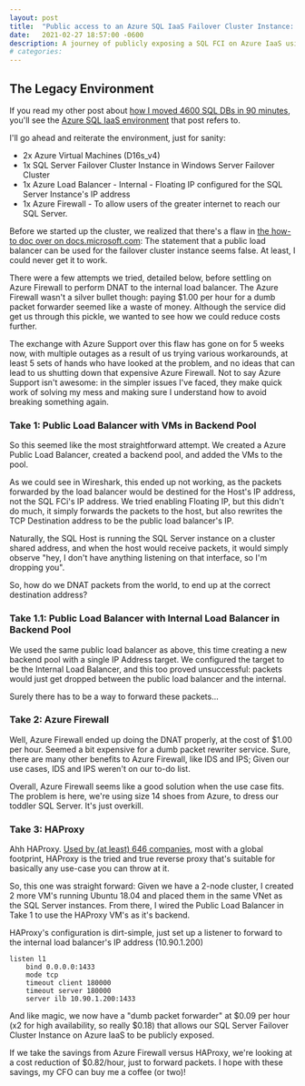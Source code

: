 ```yaml
---
layout: post
title:  "Public access to an Azure SQL IaaS Failover Cluster Instance: HAProxy to the rescue!"
date:   2021-02-27 18:57:00 -0600
description: A journey of publicly exposing a SQL FCI on Azure IaaS using Azure Load Balancer, Azure Firewall, and HAProxy
# categories: 
---
```


## The Legacy Environment

If you read my other post about [how I moved 4600 SQL DBs in 90 minutes](https://schittko.me/2021/02/04/SQL-Server-4600-DBs/), you'll see the [Azure SQL IaaS environment](https://schittko.me/2021/02/04/SQL-Server-4600-DBs/#the-iaas-environment) that post refers to.  

I'll go ahead and reiterate the environment, just for sanity:

* 2x Azure Virtual Machines (D16s_v4)
* 1x SQL Server Failover Cluster Instance in Windows Server Failover Cluster
* 1x Azure Load Balancer - Internal - Floating IP configured for the SQL Server Instance's IP address
* 1x Azure Firewall - To allow users of the greater internet to reach our SQL Server.

Before we started up the cluster, we realized that there's a flaw in [the how-to doc over on docs.microsoft.com](https://docs.microsoft.com/en-us/azure/azure-sql/virtual-machines/windows/failover-cluster-instance-vnn-azure-load-balancer-configure): The statement that a public load balancer can be used for the failover cluster instance seems false.  At least, I could never get it to work.  

There were a few attempts we tried, detailed below, before settling on Azure Firewall to perform DNAT to the internal load balancer.  The Azure Firewall wasn't a silver bullet though: paying $1.00 per hour for a dumb packet forwarder seemed like a waste of money.  Although the service did get us through this pickle, we wanted to see how we could reduce costs further.

The exchange with Azure Support over this flaw has gone on for 5 weeks now, with multiple outages as a result of us trying various workarounds, at least 5 sets of hands who have looked at the problem, and no ideas that can lead to us shutting down that expensive Azure Firewall.  Not to say Azure Support isn't awesome: in the simpler issues I've faced, they make quick work of solving my mess and making sure I understand how to avoid breaking something again.

### Take 1: Public Load Balancer with VMs in Backend Pool

So this seemed like the most straightforward attempt.  We created a Azure Public Load Balancer, created a backend pool, and added the VMs to the pool.

As we could see in Wireshark, this ended up not working, as the packets forwarded by the load balancer would be destined for the Host's IP address, not the SQL FCi's IP address.  We tried enabling Floating IP, but this didn't do much, it simply forwards the packets to the host, but also rewrites the TCP Destination address to be the public load balancer's IP.  

Naturally, the SQL Host is running the SQL Server instance on a cluster shared address, and when the host would receive packets, it would simply observe "hey, I don't have anything listening on that interface, so I'm dropping you".

So, how do we DNAT packets from the world, to end up at the correct destination address?

### Take 1.1: Public Load Balancer with Internal Load Balancer in Backend Pool

We used the same public load balancer as above, this time creating a new backend pool with a single IP Address target.  We configured the target to be the Internal Load Balancer, and this too proved unsuccessful: packets would just get dropped between the public load balancer and the internal.

Surely there has to be a way to forward these packets...

### Take 2: Azure Firewall

Well, Azure Firewall ended up doing the DNAT properly, at the cost of $1.00 per hour.  Seemed a bit expensive for a dumb packet rewriter service.  Sure, there are many other benefits to Azure Firewall, like IDS and IPS;  Given our use cases, IDS and IPS weren't on our to-do list.

Overall, Azure Firewall seems like a good solution when the use case fits.  The problem is here, we're using size 14 shoes from Azure, to dress our toddler SQL Server.  It's just overkill.

### Take 3: HAProxy

Ahh HAProxy.  [Used by (at least) 646 companies](https://stackshare.io/haproxy), most with a global footprint, HAProxy is the tried and true reverse proxy that's suitable for basically any use-case you can throw at it.

So, this one was straight forward: Given we have a 2-node cluster, I created 2 more VM's running Ubuntu 18.04 and placed them in the same VNet as the SQL Server instances.  From there, I wired the Public Load Balancer in Take 1 to use the HAProxy VM's as it's backend.

HAProxy's configuration is dirt-simple, just set up a listener to forward to the internal load balancer's IP address (10.90.1.200)

```
listen l1
    bind 0.0.0.0:1433
    mode tcp
    timeout client 180000
    timeout server 180000
    server ilb 10.90.1.200:1433
```

And like magic, we now have a "dumb packet forwarder" at $0.09 per hour (x2 for high availability, so really $0.18) that allows our SQL Server Failover Cluster Instance on Azure IaaS to be publicly exposed.  

If we take the savings from Azure Firewall versus HAProxy, we're looking at a cost reduction of $0.82/hour, just to forward packets.  I hope with these savings, my CFO can buy me a coffee (or two)!
